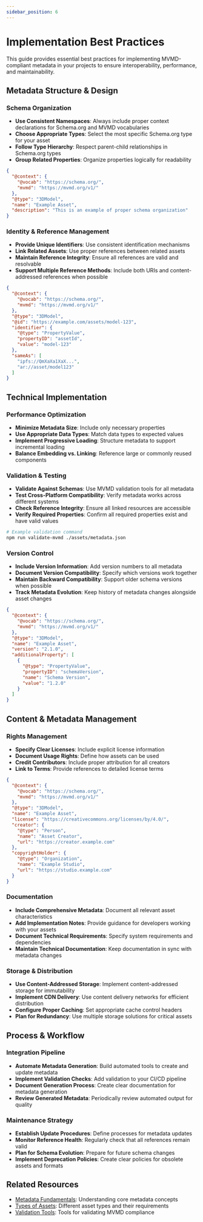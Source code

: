 ```yaml
---
sidebar_position: 6
---
```


# Implementation Best Practices

This guide provides essential best practices for implementing MVMD-compliant metadata in your projects to ensure interoperability, performance, and maintainability.

## Metadata Structure & Design

### Schema Organization

- **Use Consistent Namespaces**: Always include proper context declarations for Schema.org and MVMD vocabularies
- **Choose Appropriate Types**: Select the most specific Schema.org type for your asset
- **Follow Type Hierarchy**: Respect parent-child relationships in Schema.org types
- **Group Related Properties**: Organize properties logically for readability

```json
{
  "@context": {
    "@vocab": "https://schema.org/",
    "mvmd": "https://mvmd.org/v1/"
  },
  "@type": "3DModel",
  "name": "Example Asset",
  "description": "This is an example of proper schema organization"
}
```

### Identity & Reference Management

- **Provide Unique Identifiers**: Use consistent identification mechanisms
- **Link Related Assets**: Use proper references between related assets
- **Maintain Reference Integrity**: Ensure all references are valid and resolvable
- **Support Multiple Reference Methods**: Include both URIs and content-addressed references when possible

```json
{
  "@context": {
    "@vocab": "https://schema.org/",
    "mvmd": "https://mvmd.org/v1/"
  },
  "@type": "3DModel",
  "@id": "https://example.com/assets/model-123",
  "identifier": {
    "@type": "PropertyValue",
    "propertyID": "assetId",
    "value": "model-123"
  },
  "sameAs": [
    "ipfs://QmXaXa1XaX...",
    "ar://asset/model123"
  ]
}
```

## Technical Implementation

### Performance Optimization

- **Minimize Metadata Size**: Include only necessary properties
- **Use Appropriate Data Types**: Match data types to expected values
- **Implement Progressive Loading**: Structure metadata to support incremental loading
- **Balance Embedding vs. Linking**: Reference large or commonly reused components

### Validation & Testing

- **Validate Against Schemas**: Use MVMD validation tools for all metadata
- **Test Cross-Platform Compatibility**: Verify metadata works across different systems
- **Check Reference Integrity**: Ensure all linked resources are accessible
- **Verify Required Properties**: Confirm all required properties exist and have valid values

```bash
# Example validation command
npm run validate-mvmd ./assets/metadata.json
```

### Version Control

- **Include Version Information**: Add version numbers to all metadata
- **Document Version Compatibility**: Specify which versions work together
- **Maintain Backward Compatibility**: Support older schema versions when possible
- **Track Metadata Evolution**: Keep history of metadata changes alongside asset changes

```json
{
  "@context": {
    "@vocab": "https://schema.org/",
    "mvmd": "https://mvmd.org/v1/"
  },
  "@type": "3DModel",
  "name": "Example Asset",
  "version": "2.1.0",
  "additionalProperty": [
    {
      "@type": "PropertyValue",
      "propertyID": "schemaVersion",
      "name": "Schema Version",
      "value": "1.2.0"
    }
  ]
}
```

## Content & Metadata Management

### Rights Management

- **Specify Clear Licenses**: Include explicit license information
- **Document Usage Rights**: Define how assets can be used
- **Credit Contributors**: Include proper attribution for all creators
- **Link to Terms**: Provide references to detailed license terms

```json
{
  "@context": {
    "@vocab": "https://schema.org/",
    "mvmd": "https://mvmd.org/v1/"
  },
  "@type": "3DModel",
  "name": "Example Asset",
  "license": "https://creativecommons.org/licenses/by/4.0/",
  "creator": {
    "@type": "Person",
    "name": "Asset Creator",
    "url": "https://creator.example.com"
  },
  "copyrightHolder": {
    "@type": "Organization",
    "name": "Example Studio",
    "url": "https://studio.example.com"
  }
}
```

### Documentation

- **Include Comprehensive Metadata**: Document all relevant asset characteristics
- **Add Implementation Notes**: Provide guidance for developers working with your assets
- **Document Technical Requirements**: Specify system requirements and dependencies
- **Maintain Technical Documentation**: Keep documentation in sync with metadata changes

### Storage & Distribution

- **Use Content-Addressed Storage**: Implement content-addressed storage for immutability
- **Implement CDN Delivery**: Use content delivery networks for efficient distribution
- **Configure Proper Caching**: Set appropriate cache control headers
- **Plan for Redundancy**: Use multiple storage solutions for critical assets

## Process & Workflow

### Integration Pipeline

- **Automate Metadata Generation**: Build automated tools to create and update metadata
- **Implement Validation Checks**: Add validation to your CI/CD pipeline
- **Document Generation Process**: Create clear documentation for metadata generation
- **Review Generated Metadata**: Periodically review automated output for quality

### Maintenance Strategy

- **Establish Update Procedures**: Define processes for metadata updates
- **Monitor Reference Health**: Regularly check that all references remain valid
- **Plan for Schema Evolution**: Prepare for future schema changes
- **Implement Deprecation Policies**: Create clear policies for obsolete assets and formats

## Related Resources

- [Metadata Fundamentals](../concepts/metadata-fundamentals.md): Understanding core metadata concepts
- [Types of Assets](../concepts/types-of-assets.md): Different asset types and their requirements
- [Validation Tools](../reference/validator.md): Tools for validating MVMD compliance
